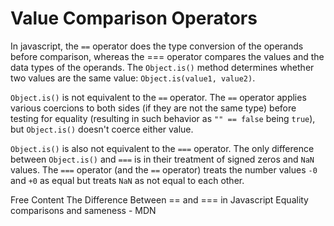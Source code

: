# Value Comparison Operators

In javascript, the `==` operator does the type conversion of the operands before comparison, whereas the === operator compares the values and the data types of the operands. The `Object.is()` method determines whether two values are the same value: `Object.is(value1, value2)`.

`Object.is()` is not equivalent to the `==` operator. The `==` operator applies various coercions to both sides (if they are not the same type) before testing for equality (resulting in such behavior as `"" == false` being `true`), but `Object.is()` doesn't coerce either value.

`Object.is()` is also not equivalent to the `===` operator. The only difference between `Object.is()` and `===` is in their treatment of signed zeros and `NaN` values. The `===` operator (and the `==` operator) treats the number values `-0` and `+0` as equal but treats `NaN` as not equal to each other.

<ResourceGroupTitle>Free Content</ResourceGroupTitle>
<BadgeLink colorScheme='yellow' badgeText='Read' href='https://www.scaler.com/topics/javascript/difference-between-double-equals-and-triple-equals-in-javascript/'>The Difference Between == and === in Javascript</BadgeLink>
<BadgeLink colorScheme='yellow' badgeText='Read' href='https://developer.mozilla.org/en-US/docs/Web/JavaScript/Equality_comparisons_and_sameness#same-value_equality_using_object.is'>Equality comparisons and sameness - MDN</BadgeLink>